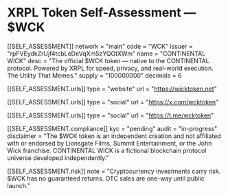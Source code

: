 # XRPL Token Self-Assessment — $WCK

[[SELF_ASSESSMENT]]
network      = "main"
code         = "WCK"
issuer       = "rpFVEydkZrUjf4tcbLeDeVqXm5zYQGtXWm"
name         = "CONTINENTAL WICK"
desc         = "The official $WCK token — native to the CONTINENTAL protocol. Powered by XRPL for speed, privacy, and real-world execution. The Utility That Memes."
supply       = "100000000"
decimals     = 6

[[SELF_ASSESSMENT.urls]]
type  = "website"
url   = "https://wicktoken.net"

[[SELF_ASSESSMENT.urls]]
type  = "social"
url   = "https://x.com/wcktoken"

[[SELF_ASSESSMENT.urls]]
type  = "social"
url   = "https://t.me/wcktoken"

[[SELF_ASSESSMENT.compliance]]
kyc            = "pending"
audit          = "in-progress"
disclaimer     = "The $WCK token is an independent creation and not affiliated with or endorsed by Lionsgate Films, Summit Entertainment, or the John Wick franchise. CONTINENTAL WICK is a fictional blockchain protocol universe developed independently."

[[SELF_ASSESSMENT.risk]]
note = "Cryptocurrency investments carry risk. $WCK has no guaranteed returns. OTC sales are one-way until public launch."
